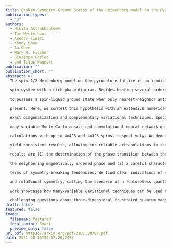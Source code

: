 ```yaml
---
title: Broken-Symmetry Ground States of the Heisenberg model on the Pyrochlore Lattice
publication_types:
  - "3"
authors:
  - Nikita Astrakhantsev
  - Tom Westerhout
  - Apoorv Tiwari
  - Kenny Choo
  - Ao Chen
  - Mark H. Fischer
  - Giuseppe Carleo
  - and Titus Neupert
publication: ""
publication_short: ""
abstract: >-
  The spin-1/2 Heisenberg model on the pyrochlore lattice is an iconic frustrated three-dimensional

  spin system with a rich phase diagram. Besides hosting several ordered phases, the model is debated

  to possess a spin-liquid ground state when only nearest-neighbor antiferromagnetic interactions are

  present. Here, we contest this hypothesis with an extensive numerical investigation using both

  exact diagonalization and complementary variational techniques. Specifically, we employ a RVB-like

  many-variable Monte Carlo ansatz and convolutional neural network quantum states for (variational)

  calculations with up to 4×4^3 and 4×3^3 spins, respectively. We demonstrate that these techniques

  yield consistent results, allowing for reliable extrapolations to the thermodynamic limit. Our main

  results are (1) the determination of the phase transition between the putative spin-liquid phase and

  the neighboring magnetically ordered phase and (2) a careful characterization of the ground state in

  terms of symmetry-breaking tendencies. We find clear indications of spontaneously broken inversion

  and rotational symmetry, calling the scenario of a featureless quantum spin-liquid into question. Our

  work showcases how many-variable variational techniques can be used to make progress in answering

  challenging questions about three-dimensional frustrated quantum magnets.
draft: false
featured: false
image:
  filename: featured
  focal_point: Smart
  preview_only: false
url_pdf: https://arxiv.org/pdf/2101.08787.pdf
date: 2021-10-15T09:57:20.747Z
---
```

